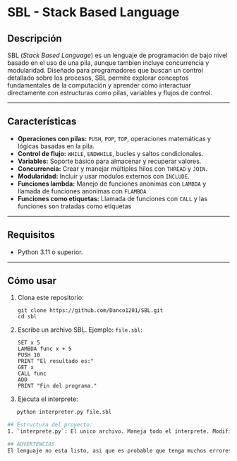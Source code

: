 # SBL - Stack Based Language

## Descripción
SBL (*Stack Based Language*) es un lenguaje de programación de bajo nivel basado en el uso de una pila, aunque tambien incluye concurrencia y modularidad. Diseñado para programadores que buscan un control detallado sobre los procesos, SBL permite explorar conceptos fundamentales de la computación y aprender cómo interactuar directamente con estructuras como pilas, variables y flujos de control.

---

## Características
- **Operaciones con pilas:** `PUSH`, `POP`, `TOP`, operaciones matemáticas y lógicas basadas en la pila.
- **Control de flujo:** `WHILE`, `ENDWHILE`, bucles y saltos condicionales.
- **Variables:** Soporte básico para almacenar y recuperar valores.
- **Concurrencia:** Crear y manejar múltiples hilos con `THREAD` y `JOIN`.
- **Modularidad:** Incluir y usar módulos externos con `INCLUDE`.
- **Funciones lambda:** Manejo de funciones anonimas con `LAMBDA` y llamada de funciones anonimas con `FLAMBDA`
- **Funciones como etiquetas:** Llamada de funciones con `CALL` y las funciones son tratadas como etiquetas

---

## Requisitos
- Python 3.11 o superior.

---

## Cómo usar
1. Clona este repositorio:
   ```git
   git clone https://github.com/Danco1201/SBL.git
   cd sbl
2. Escribe un archivo SBL. Ejemplo: `file.sbl`:
   ```sbl
   SET x 5
   LAMBDA func x + 5
   PUSH 10
   PRINT "El resultado es:"
   GET x
   CALL func
   ADD
   PRINT "Fin del programa."
3. Ejecuta el interprete:
``` bash
   python interpreter.py file.sbl

## Estructura del proyecto:
1. `interprete.py`: El unico archivo. Maneja todo el interprete. Modificar con precaucion

## ADVERTENCIAS
El lenguaje no esta listo, asi que es probable que tenga muchos errores. Si encuentran uno, hagan una pull request o avisenme
